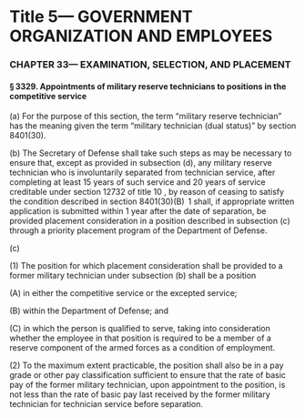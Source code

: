 
# Title 5— GOVERNMENT ORGANIZATION AND EMPLOYEES
### CHAPTER 33— EXAMINATION, SELECTION, AND PLACEMENT
#### § 3329. Appointments of military reserve technicians to positions in the competitive service

(a) For the purpose of this section, the term “military reserve technician” has the meaning given the term “military technician (dual status)” by section 8401(30).

(b) The Secretary of Defense shall take such steps as may be necessary to ensure that, except as provided in subsection (d), any military reserve technician who is involuntarily separated from technician service, after completing at least 15 years of such service and 20 years of service creditable under section 12732 of title 10 , by reason of ceasing to satisfy the condition described in section 8401(30)(B)  1 shall, if appropriate written application is submitted within 1 year after the date of separation, be provided placement consideration in a position described in subsection (c) through a priority placement program of the Department of Defense.

(c)

(1) The position for which placement consideration shall be provided to a former military technician under subsection (b) shall be a position

(A) in either the competitive service or the excepted service;

(B) within the Department of Defense; and

(C) in which the person is qualified to serve, taking into consideration whether the employee in that position is required to be a member of a reserve component of the armed forces as a condition of employment.

(2) To the maximum extent practicable, the position shall also be in a pay grade or other pay classification sufficient to ensure that the rate of basic pay of the former military technician, upon appointment to the position, is not less than the rate of basic pay last received by the former military technician for technician service before separation.
